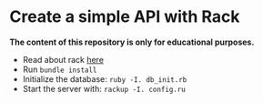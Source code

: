 # Create a simple API with Rack

**The content of this repository is only for educational purposes.**

* Read about rack [here](https://rack.github.io)
* Run `bundle install`
* Initialize the database: `ruby -I. db_init.rb`
* Start the server with: `rackup -I. config.ru`
